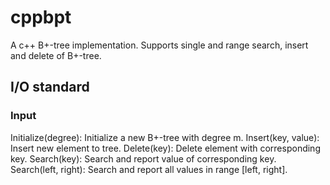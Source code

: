 # cppbpt
A c++ B+-tree implementation. Supports single and range search, insert and delete of B+-tree.
## I/O standard
### Input
Initialize(degree): Initialize a new B+-tree with degree m.
Insert(key, value): Insert new element to tree.
Delete(key): Delete element with corresponding key.
Search(key): Search and report value of corresponding key.
Search(left, right): Search and report all values in range [left, right].
